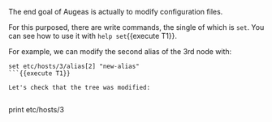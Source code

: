 The end goal of Augeas is actually to modify configuration files.

For this purposed, there are write commands, the single of which is `set`.
You can see how to use it with `help set`{{execute T1}}.


For example, we can modify the second alias of the 3rd node with:

```
set etc/hosts/3/alias[2] "new-alias"
```{{execute T1}}

Let's check that the tree was modified:


```
print etc/hosts/3
```{{execute T1}}
